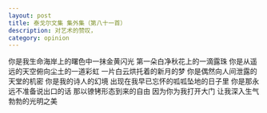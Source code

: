 ```yaml
---
layout: post
title: 泰戈尔文集 集外集（第八十一首）
description: 对艺术的赞叹，
category: opinion
---
```


你是我生命海岸上的曙色中一抹金黄闪光
第一朵白净秋花上的一滴露珠
你是从遥远的天空俯向尘土的一道彩虹
一片白云烘托着的新月的梦
你是偶然向人间泄露的天堂的机密
你是我的诗人的幻境
出现在我早已忘怀的呱呱坠地的日子里
你是那永远不准备说出口的话
那以镣铐形态到来的自由
因为你为我打开大门
让我深入生气勃勃的光明之美

